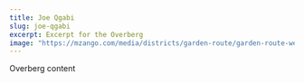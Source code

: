 ```yaml
---
title: Joe Qgabi
slug: joe-qgabi
excerpt: Excerpt for the Overberg
image: "https://mzango.com/media/districts/garden-route/garden-route-western-cape.jpg"
---
```

Overberg content